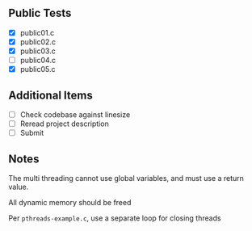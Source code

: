## Public Tests
- [X] public01.c
- [X] public02.c
- [X] public03.c
- [ ] public04.c
- [X] public05.c

## Additional Items
- [ ] Check codebase against linesize
- [ ] Reread project description
- [ ] Submit

## Notes
The multi threading cannot use global variables, and must use a return value.

All dynamic memory should be freed

Per `pthreads-example.c`, use a separate loop for closing threads
